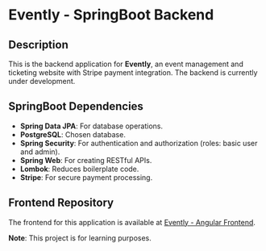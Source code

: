 # Evently - SpringBoot Backend

## Description
This is the backend application for **Evently**, an event management and ticketing website with Stripe payment integration. The backend is currently under development.

## SpringBoot Dependencies
- **Spring Data JPA**: For database operations.
- **PostgreSQL**: Chosen database.
- **Spring Security**: For authentication and authorization (roles: basic user and admin).
- **Spring Web**: For creating RESTful APIs.
- **Lombok**: Reduces boilerplate code.
- **Stripe**: For secure payment processing.

## Frontend Repository
The frontend for this application is available at [Evently - Angular Frontend](https://github.com/GOMES31/event-manager-frontend).

**Note**: This project is for learning purposes.
